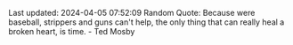 Last updated: 2024-04-05 07:52:09
Random Quote: Because were baseball, strippers and guns can't help, the only thing that can really heal a broken heart, is time. - Ted Mosby